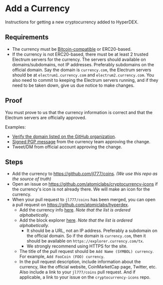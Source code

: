 # Add a Currency

Instructions for getting a new cryptocurrency added to HyperDEX.

## Requirements

- The currency must be [Bitcoin-compatible](https://docs.komodoplatform.com/barterDEX/get-listed-barterDEX.html) or ERC20-based.
- If the currency is not ERC20-based, there must be at least 2 trusted Electrum servers for the currency. The servers should available on domains/subdomains, not IP addresses. Preferably subdomains on the official domain. Say the domain is `currency.com`, the Electrum servers should be at `electrum1.currency.com` and `electrum2.currency.com`. You also need to commit to keeping the Electrum servers running, and if they need to be taken down, give us due notice to make changes.

## Proof

You must prove to us that the currency information is correct and that the Electrum servers are officially approved.

Examples:

- [Verify the domain listed on the GitHub organization](https://help.github.com/articles/verifying-your-organization-s-domain/).
- [Signed PGP message](https://keybase.io/hyperdex) from the currency team approving the change.
- Tweet/DM from official account approving the change.

## Steps

- Add the currency to https://github.com/jl777/coins. *(We use this repo as the source of truth)*
- Open an issue on https://github.com/atomiclabs/cryptocurrency-icons if the currency's icon is not already there. We will make an icon for the currency.
- When your pull request to `jl777/coins` has been merged, you can open a pull request on https://github.com/atomiclabs/hyperdex.
	- Add the currency info [here](https://github.com/atomiclabs/hyperdex/blob/master/app/marketmaker/supported-currencies.js). *Note that the list is ordered alphabetically.*
	- Add the block explorer [here](https://github.com/atomiclabs/hyperdex/blob/master/app/renderer/block-explorer.js). *Note that the list is ordered alphabetically.*
		- It should be a URL, not an IP address. Preferably a subdomain on the official domain. So if the domain is `currency.com`, then it should be available on `https://explorer.currency.com/tx`.
		- We strongly recommend using HTTPS for the site.
	- The title of the pull request should be `Add Name (SYMBOL) currency`. For example, `Add FooCoin (FOO) currency`.
	- In the pull request description, include information about the currency, like the official website, CoinMarketCap page, Twitter, etc. Also include a link to your `jl777/coins` pull request. And if applicable, a link to your issue on the `cryptocurrency-icons` repo.
